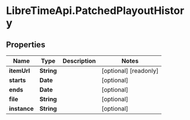 # LibreTimeApi.PatchedPlayoutHistory

## Properties

Name | Type | Description | Notes
------------ | ------------- | ------------- | -------------
**itemUrl** | **String** |  | [optional] [readonly] 
**starts** | **Date** |  | [optional] 
**ends** | **Date** |  | [optional] 
**file** | **String** |  | [optional] 
**instance** | **String** |  | [optional] 


